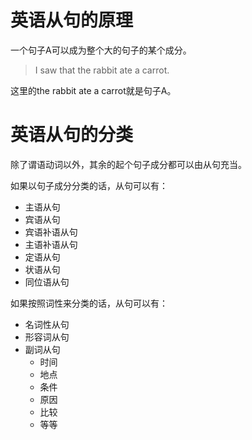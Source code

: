 # 英语从句的原理

一个句子A可以成为整个大的句子的某个成分。

> I saw that the rabbit ate a carrot.

这里的the rabbit ate a carrot就是句子A。

# 英语从句的分类

除了谓语动词以外，其余的起个句子成分都可以由从句充当。

如果以句子成分分类的话，从句可以有：
- 主语从句
- 宾语从句
- 宾语补语从句
- 主语补语从句
- 定语从句
- 状语从句
- 同位语从句

如果按照词性来分类的话，从句可以有：
- 名词性从句
- 形容词从句
- 副词从句
	- 时间
	- 地点
	- 条件
	- 原因
	- 比较
	- 等等
